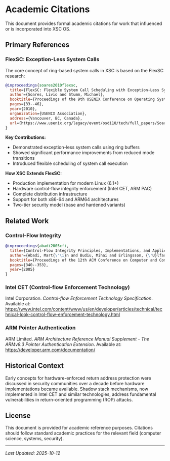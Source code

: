 # Academic Citations

This document provides formal academic citations for work that influenced or is incorporated into XSC OS.

## Primary References

### FlexSC: Exception-Less System Calls

The core concept of ring-based system calls in XSC is based on the FlexSC research:

```bibtex
@inproceedings{soares2010flexsc,
  title={FlexSC: Flexible System Call Scheduling with Exception-Less System Calls},
  author={Soares, Livio and Stumm, Michael},
  booktitle={Proceedings of the 9th USENIX Conference on Operating Systems Design and Implementation},
  pages={33--46},
  year={2010},
  organization={USENIX Association},
  address={Vancouver, BC, Canada},
  url={https://www.usenix.org/legacy/event/osdi10/tech/full_papers/Soares.pdf}
}
```

**Key Contributions:**
- Demonstrated exception-less system calls using ring buffers
- Showed significant performance improvements from reduced mode transitions
- Introduced flexible scheduling of system call execution

**How XSC Extends FlexSC:**
- Production implementation for modern Linux (6.1+)
- Hardware control-flow integrity enforcement (Intel CET, ARM PAC)
- Complete distribution infrastructure
- Support for both x86-64 and ARM64 architectures
- Two-tier security model (base and hardened variants)

## Related Work

### Control-Flow Integrity

```bibtex
@inproceedings{abadi2005cfi,
  title={Control-Flow Integrity Principles, Implementations, and Applications},
  author={Abadi, Mart{\'\i}n and Budiu, Mihai and Erlingsson, {\'U}lfar and Ligatti, Jay},
  booktitle={Proceedings of the 12th ACM Conference on Computer and Communications Security},
  pages={340--353},
  year={2005}
}
```

### Intel CET (Control-flow Enforcement Technology)

Intel Corporation. *Control-flow Enforcement Technology Specification*.
Available at: https://www.intel.com/content/www/us/en/developer/articles/technical/technical-look-control-flow-enforcement-technology.html

### ARM Pointer Authentication

ARM Limited. *ARM Architecture Reference Manual Supplement - The ARMv8.3 Pointer Authentication Extension*.
Available at: https://developer.arm.com/documentation/

## Historical Context

Early concepts for hardware-enforced return address protection were discussed in security communities over a decade before hardware implementations became available. Shadow stack mechanisms, now implemented in Intel CET and similar technologies, address fundamental vulnerabilities in return-oriented programming (ROP) attacks.

## License

This document is provided for academic reference purposes. Citations should follow standard academic practices for the relevant field (computer science, systems, security).

---

*Last Updated: 2025-10-12*
